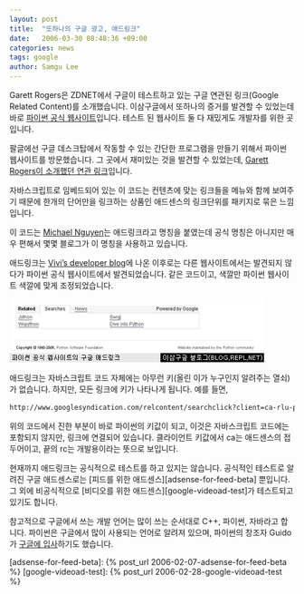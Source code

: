 ```yaml
---
layout: post
title:  "또하나의 구글 광고, 애드링크"
date:   2006-03-30 08:48:36 +09:00
categories: news
tags: google
author: Samgu Lee
---
```

Garett Rogers은 ZDNET에서 구글이 테스트하고 있는 구글 연관된 링크(Google Related Content)를 소개했습니다. 이삼구글에서 또하나의 증거를 발견할 수 있었는데 바로 [파이썬 공식 웹사이트](http://www.python.org/)입니다. 테스트 된 웹사이트 둘 다 재밌게도 개발자를 위한 곳입니다.

팔글에선 구글 데스크탑에서 작동할 수 있는 간단한 프로그램을 만들기 위해서 파이썬 웹사이트를 방문했습니다. 그 곳에서 재미있는 것을 발견할 수 있었는데, [Garett Rogers이 소개했던 연관 링크](http://blogs.zdnet.com/Google/?p=126)입니다.

자바스크립트로 임베드되어 있는 이 코드는 컨텐츠에 맞는 링크들을 메뉴와 함께 보여주기 때문에 한개의 단어만을 링크하는 상품인 애드센스의 링크단위를 패키지로 묶은 느낌입니다.

이 코드는 [Michael Nguyen](http://www.socialpatterns.com/search-engine-marketing/google-related-content-adlinks/)는 애드링크라고 명칭을 붙였는데 공식 명칭은 아니지만 매우 편해서 몇몇 블로그가 이 명칭을 사용하고 있습니다.

애드링크는 [Vivi’s developer blog](http://www.vivi.ro/blog/?p=182)에 나온 이후로는 다른 웹사이트에서는 발견되지 않다가 파이썬 공식 웹사이트에서 발견되었습니다. 같은 코드이고, 색깔만 파이썬 웹사이트 색깔에 맞게 조정되었습니다.

![파이썬 공식 웹사이트의 구글 애드링크](/assets/google_adlink_in_python.jpg)

애드링크는 자바스크립트 코드 자체에는 아무런 키(올린 이가 누구인지 알려주는 열쇠)가 없습니다. 하지만, 모든 링크에 키가 나타나게 됩니다. 예를 들면,

```html
http://www.googlesyndication.com/relcontent/searchclick?client=ca-rlu-python-org-468x60_rc&type=2&redir_url=http://www.google.com/search%3Frcu%3D2RLU%26hl%3Den%26q%3DJython
```

위의 코드에서 진한 부분이 바로 파이썬의 키값이 되고, 이것은 자바스크립트 코드에는 포함되지 않지만, 링크에 연결되어 있습니다. 클라이언트 키값에서 ca는 애드센스의 접두어이고, 끝의 rc는 개발용이라는 뜻으로 보입니다.

현재까지 애드링크는 공식적으로 테스트를 하고 있지는 않습니다. 공식적인 테스트로 알려진 구글 애드센스로는 [피드를 위한 애드센스][adsense-for-feed-beta] 뿐입니다. 그 외에 비공식적으로 [비디오를 위한 애드센스][google-videoad-test]가 테스트되고 있기도 합니다.

참고적으로 구글에서 쓰는 개발 언어는 많이 쓰는 순서대로 C++, 파이썬, 자바라고 합니다. 파이썬은 구글에서 많이 사용되는 언어로 알려져 있으며, 파이썬의 창조자 Guido가 [구글에 입사](http://eminency.egloos.com/2042951)하기도 했습니다.

[adsense-for-feed-beta]: {% post_url 2006-02-07-adsense-for-feed-beta %}
[google-videoad-test]: {% post_url 2006-02-28-google-videoad-test %}
